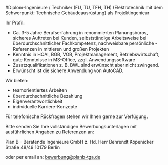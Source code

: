 #Diplom-Ingenieure / Techniker (FU, TU, TFH, TH) (Elektrotechnik mit dem Schwerpunkt: Technische Gebäudeausrüstung)
als Projektingenieur

Ihr Profil:
- Ca. 3-5 Jahre Berufserfahrung in renommierten Planungsbüros, sicheres Auftreten bei Kunden, selbstständige Arbeitsweise bei überdurchschnittlicher Fachkompetenz, nachweisbare persönliche - Referenzen in mittleren und großen Projekten
- Kenntnis in HOAI, BGB, VOB, Projektmanagement, Betriebswirtschaft, gute Kenntnisse in MS-Office, zzgl. Anwendungssoftware
- Zusatzqualifikationen z. B. BWL sind erwünscht aber nicht zwingend.
- Erwünscht ist die sichere Anwendung von AutoCAD.

Wir bieten:
- teamorientiertes Arbeiten
- überdurchschnittliche Bezahlung
- Eigenverantwortlichkeit
- individuelle Karriere-Konzepte

Für telefonische Rückfragen stehen wir Ihnen gerne zur Verfügung.

Bitte senden Sie Ihre vollständigen Bewerbungsunterlagen mit ausführlichen Angaben zu Referenzen an:

Plan B - Beratende Ingenieure GmbH
z. Hd. Herr Behrendt
Köpenicker Straße 48/49
10179 Berlin

oder per email an: bewerbung@planb-tga.de

